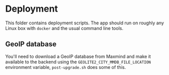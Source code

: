# Deployment

This folder contains deployment scripts. The app should run on roughly any Linux box with `docker` and the usual command line tools.

## GeoIP database

You'll need to download a GeoIP database from Maxmind and make it available to the backend using the `GEOLITE2_CITY_MMDB_FILE_LOCATION` environment variable, `post-upgrade.sh` does some of this.

